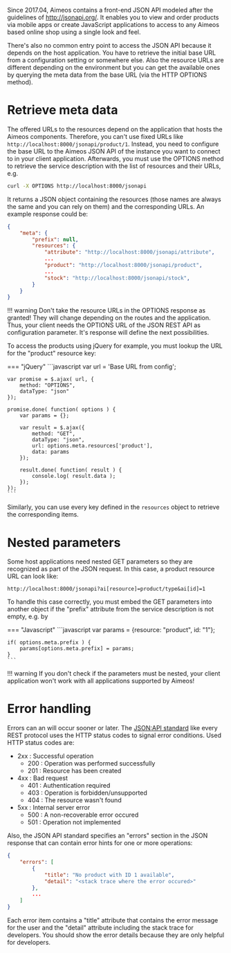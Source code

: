 Since 2017.04, Aimeos contains a front-end JSON API modeled after the guidelines of <http://jsonapi.org/>. It enables you to view and order products via mobile apps or create JavaScript applications to access to any Aimeos based online shop using a single look and feel.

There's also no common entry point to access the JSON API because it depends on the host application. You have to retrieve the initial base URL from a configuration setting or somewhere else. Also the resource URLs are different depending on the environment but you can get the available ones by querying the meta data from the base URL (via the HTTP OPTIONS method).

# Retrieve meta data

The offered URLs to the resources depend on the application that hosts the Aimeos components. Therefore, you can't use fixed URLs like `http://localhost:8000/jsonapi/product/1`. Instead, you need to configure the base URL to the Aimeos JSON API of the instance you  want to connect to in your client application. Afterwards, you must use the OPTIONS method to retrieve the service description with the list of resources and their URLs, e.g.

```bash
curl -X OPTIONS http://localhost:8000/jsonapi
```

It returns a JSON object containing the resources (those names are always the same and you can rely on them) and the corresponding URLs. An example response could be:

```json
{
    "meta": {
        "prefix": null,
        "resources": {
            "attribute": "http://localhost:8000/jsonapi/attribute",
            ...
            "product": "http://localhost:8000/jsonapi/product",
            ...
            "stock": "http://localhost:8000/jsonapi/stock",
        }
    }
}
```

!!! warning
    Don't take the resource URLs in the OPTIONS response as granted! They will change depending on the routes and the application. Thus, your client needs the OPTIONS URL of the JSON REST API as configuration parameter. It's response will define the next possibilities.

To access the products using jQuery for example, you must lookup the URL for the "product" resource key:

=== "jQuery"
    ```javascript
    var url = 'Base URL from config';

    var promise = $.ajax( url, {
        method: "OPTIONS",
        dataType: "json"
    });

    promise.done( function( options ) {
        var params = {};

        var result = $.ajax({
            method: "GET",
            dataType: "json",
            url: options.meta.resources['product'],
            data: params
        });

        result.done( function( result ) {
            console.log( result.data );
        });
    });
    ```

Similarly, you can use every key defined in the `resources` object to retrieve the corresponding items.

# Nested parameters

Some host applications need nested GET parameters so they are recognized as part of the JSON request. In this case, a product resource URL can look like:

```
http://localhost:8000/jsonapi?ai[resource]=product/type&ai[id]=1
```

To handle this case correctly, you must embed the GET parameters into another object if the "prefix" attribute from the service description is not empty, e.g. by

=== "Javascript"
    ```javascript
    var params = {resource: "product", id: "1"};

    if( options.meta.prefix ) {
        params[options.meta.prefix] = params;
    }
    ```

!!! warning
    If you don't check if the parameters must be nested, your client application won't work with all applications supported by Aimeos!

# Error handling

Errors can an will occur sooner or later. The [JSON:API standard](https://jsonapi.org/format/#errors) like every REST protocol uses the HTTP status codes to signal error conditions. Used HTTP status codes are:

* 2xx : Successful operation
    * 200 : Operation was performed successfully
    * 201 : Resource has been created
* 4xx : Bad request
    * 401 : Authentication required
    * 403 : Operation is forbidden/unsupported
    * 404 : The resource wasn't found
* 5xx : Internal server error
    * 500 : A non-recoverable error occured
    * 501 : Operation not implemented

Also, the JSON API standard specifies an "errors" section in the JSON response that can contain error hints for one or more operations:

```json
{
    "errors": [
        {
            "title": "No product with ID 1 available",
            "detail": "<stack trace where the error occured>"
        },
        ...
    ]
}
```

Each error item contains a "title" attribute that contains the error message for the user and the "detail" attribute including the stack trace for developers. You should show the error details because they are only helpful for developers.
